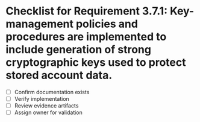 # Checklist for Requirement 3.7.1: Key-management policies and procedures are implemented to include generation of strong cryptographic keys used to protect stored account data.

- [ ] Confirm documentation exists
- [ ] Verify implementation
- [ ] Review evidence artifacts
- [ ] Assign owner for validation
